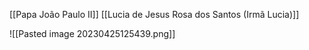 [[Papa João Paulo II]]
[[Lucia de Jesus Rosa dos Santos (Irmã Lucia)]]

![[Pasted image 20230425125439.png]]
